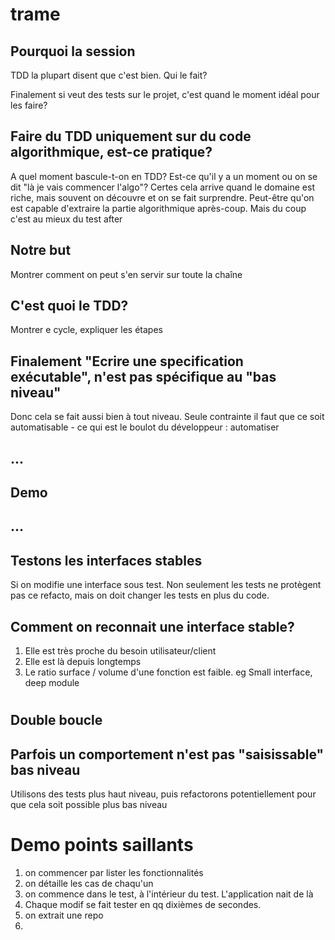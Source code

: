 # trame

## Pourquoi la session

TDD la plupart disent que c'est bien. Qui le fait?

Finalement si veut des tests sur le projet, c'est quand le moment idéal pour les faire?

## Faire du TDD uniquement sur du code algorithmique, est-ce pratique?

A quel moment bascule-t-on en TDD? Est-ce qu'il y a un moment ou on se dit "là je vais commencer l'algo"?
Certes cela arrive quand le domaine est riche, mais souvent on découvre et on se fait surprendre.
Peut-être qu'on est capable d'extraire la partie algorithmique après-coup. Mais du coup c'est
au mieux du test after

## Notre but

Montrer comment on peut s'en servir sur toute la chaîne

## C'est quoi le TDD?

Montrer e cycle, expliquer les étapes

## Finalement "Ecrire une specification exécutable", n'est pas spécifique au "bas niveau"

Donc cela se fait aussi bien à tout niveau.
Seule contrainte il faut que ce soit automatisable - ce qui est le boulot du développeur : automatiser

## ...

## Demo

## ...

## Testons les interfaces stables

Si on modifie une interface sous test. Non seulement les tests ne protègent pas ce refacto, mais on doit changer
les tests en plus du code.

## Comment on reconnait une interface stable?

1. Elle est très proche du besoin utilisateur/client
2. Elle est là depuis longtemps
3. Le ratio surface / volume d'une fonction est faible. eg Small interface, deep module

#

## Double boucle

## Parfois un comportement n'est pas "saisissable" bas niveau

Utilisons des tests plus haut niveau, puis refactorons potentiellement pour que cela soit possible plus bas niveau



# Demo points saillants

1. on commencer par lister les fonctionnalités
2. on détaille les cas de chaqu'un
3. on commence dans le test, à l'intérieur du test. L'application nait de là
4. Chaque modif se fait tester en qq dixièmes de secondes.  
5. on extrait une repo
6. 
